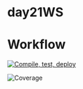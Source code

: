 # day21WS
# Workflow

[![Compile, test, deploy](https://github.com/tngye/day21WS/actions/workflows/main.yaml/badge.svg)](https://github.com/tngye/day21WS/actions/workflows/main.yaml)

![Coverage](https://dospaces.sgp1.digitaloceanspaces.com/coverage/day22WS/jacoco.svg)
